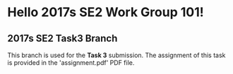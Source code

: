 # Hello 2017s SE2 Work Group 101!

## 2017s SE2 Task3 Branch

This branch is used for the **Task 3** submission.
The assignment of this task is provided in the 'assignment.pdf' PDF file.
